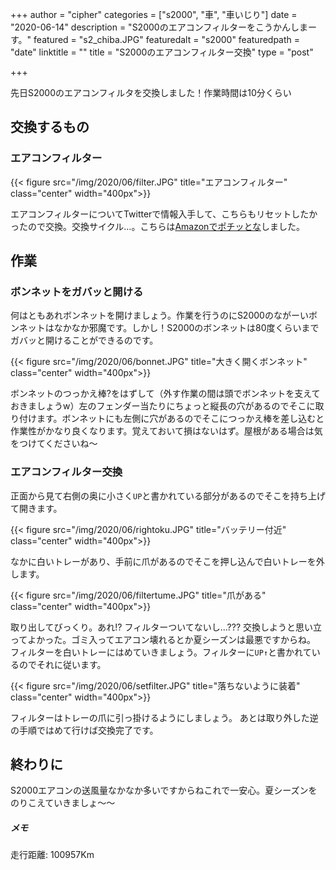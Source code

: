 +++
author = "cipher"
categories = ["s2000", "車", "車いじり"]
date = "2020-06-14"
description = "S2000のエアコンフィルターをこうかんしまーす。"
featured = "s2_chiba.JPG"
featuredalt = "s2000"
featuredpath = "date"
linktitle = ""
title = "S2000のエアコンフィルター交換"
type = "post"

+++

先日S2000のエアコンフィルタを交換しました！作業時間は10分くらい

## 交換するもの

### エアコンフィルター
{{< figure src="/img/2020/06/filter.JPG" title="エアコンフィルター" class="center" width="400px">}}


エアコンフィルターについてTwitterで情報入手して、こちらもリセットしたかったので交換。交換サイクル...。こちらは[Amazonでポチッとな](https://www.amazon.co.jp/gp/product/B003SB93SS/)しました。

## 作業

### ボンネットをガバッと開ける
何はともあれボンネットを開けましょう。作業を行うのにS2000のながーいボンネットはなかなか邪魔です。しかし！S2000のボンネットは80度くらいまでガバッと開けることができるのです。

{{< figure src="/img/2020/06/bonnet.JPG" title="大きく開くボンネット" class="center" width="400px">}}

ボンネットのつっかえ棒?をはずして（外す作業の間は頭でボンネットを支えておきましょうw）左のフェンダー当たりにちょっと縦長の穴があるのでそこに取り付けます。ボンネットにも左側に穴があるのでそこにつっかえ棒を差し込むと作業性がかなり良くなります。覚えておいて損はないはず。屋根がある場合は気をつけてくださいね〜

### エアコンフィルター交換
正面から見て右側の奥に小さく`UP`と書かれている部分があるのでそこを持ち上げて開きます。

{{< figure src="/img/2020/06/rightoku.JPG" title="バッテリー付近" class="center" width="400px">}}

なかに白いトレーがあり、手前に爪があるのでそこを押し込んで白いトレーを外します。

{{< figure src="/img/2020/06/filtertume.JPG" title="爪がある" class="center" width="400px">}}

取り出してびっくり。あれ!? フィルターついてないし...??? 交換しようと思い立ってよかった。ゴミ入ってエアコン壊れるとか夏シーズンは最悪ですからね。
フィルターを白いトレーにはめていきましょう。フィルターに`UP↑`と書かれているのでそれに従います。

{{< figure src="/img/2020/06/setfilter.JPG" title="落ちないように装着" class="center" width="400px">}}

フィルターはトレーの爪に引っ掛けるようにしましょう。
あとは取り外した逆の手順ではめて行けば交換完了です。

## 終わりに
S2000エアコンの送風量なかなか多いですからねこれで一安心。夏シーズンをのりこえていきましょ〜〜

##### メモ
走行距離: 100957Km